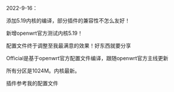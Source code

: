 2022-9-16：

添加5.19内核的编译，部分插件的兼容性不怎么友好！

新增openwrt官方测试内核5.19！

配置文件终于调整至我最满意的效果！好东西就要分享

Official是基于openwrt官方配置文件编译，跟随openwrt官方主线更新


所有分区是1024M。内核最新。

插件参考我的配置文件
